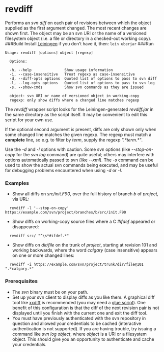 revdiff
=======
Performs an _svn diff_ on each pair of revisions between which the object supplied as the first argument changed. The most recent changes are shown first. The object may be an svn URI or the name of a versioned filesystem object (i.e. a file or directory in a checked-out working copy).
###Build
Install [Leiningen](http://leiningen.org/) if you don't have it, then: `lein uberjar`
###Run
````
Usage: revdiff [options] object [regexp]

  Options:

  -h, --help               Show usage information
  -i, --case-insensitive   Treat regexp as case-insensitive
  -d, --diff-opts options  Quoted list of options to pass to svn diff
  -l, --log-opts options   Quoted list of options to pass to svn log
  -s, --show-cmds          Show svn commands as they are issued

  object: svn URI or name of versioned object in working-copy
  regexp: only show diffs where a changed line matches regexp
````
The _revdiff_ wrapper script looks for the Leiningen-generated _revdiff.jar_ in the same directory as the script itself. It may be convenient to edit this script for your own use.

If the optional second argument is present, diffs are only shown only when some changed line matches the given regexp. The regexp must match a **complete** line, so e.g. to filter by _term_, supply the regexp _".\*term.\*"_.

Use the _-d_ and _-l_ options with caution. Some svn options (like _--stop-on-copy_ for the _svn log_ command) are quite useful; others may interfere with options automatically passed to svn (like _--xml_). The _-s_ command can be used to show the actual svn commands being executed, and may be useful for debugging problems encountered when using _-d_ or _-l_.

### Examples

* Show all diffs on _src/init.F90_, over the full history of branch _b_ of _project_, via URL:
````
  revdiff -l '--stop-on-copy' https://example.com/svn/project/branches/b/src/init.F90
````
* Show diffs on working-copy source files where a C _#ifdef_ appeared or disappeared:
````
  revdiff src/ "^\s*#ifdef.*"
````
* Show diffs on _dir/file_ on the trunk of _project_, starting at revision 101 and working backwards, where the word _calgary_ (case insensitive) appears on one or more changed lines:
````
  revdiff -i https://example.com/svn/project/trunk/dir/file@101 ".*calgary.*"
````
### Prerequisites

- The _svn_ binary must be on your path.
- Set up your svn client to display diffs as you like them. A graphical diff tool like [xxdiff](http://furius.ca/xxdiff) is recommended (you may need a [glue script](http://svnbook.red-bean.com/en/1.6/svn.advanced.externaldifftools.html#svn.advanced.externaldifftools.diff)). One benefit of this configuration is that the diff of the next revision pair is not displayed until you finish with the current one and exit the diff tool.
- You must have previously authenticated with the svn repository in question and allowed your credentials to be cached (interactive authentication is not supported). If you are having trouble, try issuing a command like _svn log object_, where _object_ is a URI or a filesystem object. This should give you an opportunity to authenticate and cache your credentials.
